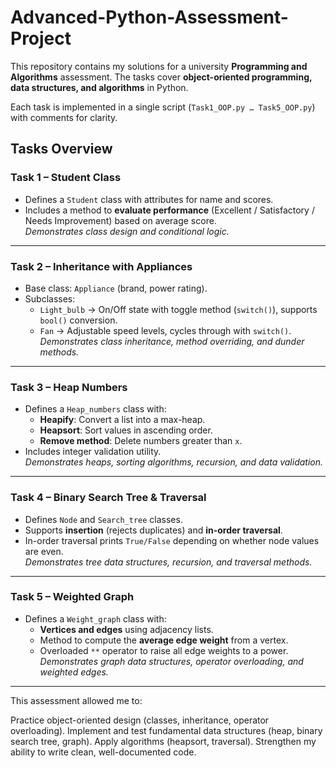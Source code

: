 # Advanced-Python-Assessment-Project
This repository contains my solutions for a university **Programming and Algorithms** assessment.   The tasks cover **object-oriented programming, data structures, and algorithms** in Python.

Each task is implemented in a single script (`Task1_OOP.py … Task5_OOP.py`) with comments for clarity.

## Tasks Overview

### Task 1 – Student Class
- Defines a `Student` class with attributes for name and scores.
- Includes a method to **evaluate performance** (Excellent / Satisfactory / Needs Improvement) based on average score.  
*Demonstrates class design and conditional logic.*

---

### Task 2 – Inheritance with Appliances
- Base class: `Appliance` (brand, power rating).  
- Subclasses:
  - `Light_bulb` → On/Off state with toggle method (`switch()`), supports `bool()` conversion.  
  - `Fan` → Adjustable speed levels, cycles through with `switch()`.  
*Demonstrates class inheritance, method overriding, and dunder methods.*

---

### Task 3 – Heap Numbers
- Defines a `Heap_numbers` class with:  
  - **Heapify**: Convert a list into a max-heap.  
  - **Heapsort**: Sort values in ascending order.  
  - **Remove method**: Delete numbers greater than `x`.  
- Includes integer validation utility.  
*Demonstrates heaps, sorting algorithms, recursion, and data validation.*

---

### Task 4 – Binary Search Tree & Traversal
- Defines `Node` and `Search_tree` classes.  
- Supports **insertion** (rejects duplicates) and **in-order traversal**.  
- In-order traversal prints `True/False` depending on whether node values are even.  
*Demonstrates tree data structures, recursion, and traversal methods.*

---

### Task 5 – Weighted Graph
- Defines a `Weight_graph` class with:  
  - **Vertices and edges** using adjacency lists.  
  - Method to compute the **average edge weight** from a vertex.  
  - Overloaded `**` operator to raise all edge weights to a power.  
*Demonstrates graph data structures, operator overloading, and weighted edges.*

---

This assessment allowed me to:

Practice object-oriented design (classes, inheritance, operator overloading).
Implement and test fundamental data structures (heap, binary search tree, graph).
Apply algorithms (heapsort, traversal).
Strengthen my ability to write clean, well-documented code.
